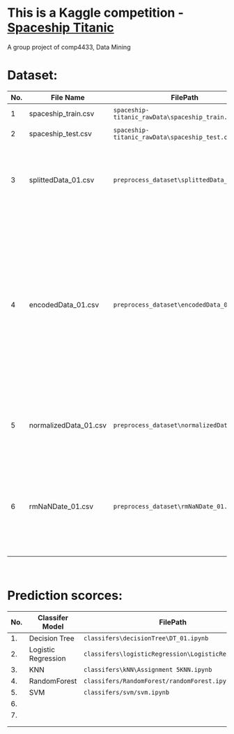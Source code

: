 
# This is a Kaggle competition - [Spaceship Titanic](https://www.kaggle.com/competitions/spaceship-titanic)

A group project of comp4433, Data Mining


<h1 b>Dataset:</h1 b>

| No.| File Name                | FilePath    | description                     |
|----|--------------------------|-------------|---------------------------------|
| 1  |  spaceship_train.csv     |   `spaceship-titanic_rawData\spaceship_train.csv` |   Original Training             |
| 2  |  spaceship_test.csv      |   `spaceship-titanic_rawData\spaceship_test.csv`  |   Using for prediction          |
| 3  |  splittedData_01.csv     |   `preprocess_dataset\splittedData_01.csv`        |   -  Splitted the Cabin & Name into multi-columns <br> -  filled-in the NaN data |
| 4  |  encodedData_01.csv      |   `preprocess_dataset\encodedData_01.csv`         |   -  Apply one-hot encoding to the categorical variables and label encoding to the First_Name, Last_Name. <br><br>-  Adjust the dataset to be easier for constructing models <br> - filled-in the NaN data                                   |
| 5  |  normalizedData_01.csv   |   `preprocess_dataset\normalizedData_01.csv`      |   - normalized the numeric data <br>  - filled-in the NaN data
| 6  |  rmNaNDate_01.csv        |   `preprocess_dataset\rmNaNDate_01.csv`           |   -   remove the numeric NaN data (remaining null columns: HomePlanet, Cabin, Destination & Name. can drop them) |


<br>
<h1 b>Prediction scorces:</h1 b>

| No.| Classifer Model          |               FilePath                                | Score |   description   |
|----|--------------------------|-------------------------------------------------------|-------|-----------------|
| 1. | Decision Tree            | `classifers\decisionTree\DT_01.ipynb`                 |0.77484|                 |
| 2. | Logistic Regression      | `classifers\logisticRegression\LogisticReg_01.ipynb`  |0.77811|                 |
| 3. | KNN                      | `classifers\kNN\Assignment 5KNN.ipynb`                |0.75964|                 |
| 4. | RandomForest             | `classifers/RandomForest/randomForest.ipynb`          |0.79354|                 |
| 5. | SVM                      | `classifers/svm/svm.ipynb`                            |0.78021|                 |
| 6. |                          |                                                       |       |                 |
| 7. |                          |                                                       |       |                 |
|    |                          |                                                       |       |                 |
|    |                          |                                                       |       |                 |

